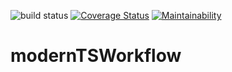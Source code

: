 ![build status](https://travis-ci.org/JohnSimerlink/modernTSWorkflow.svg?branch=master)
[![Coverage Status](https://coveralls.io/repos/github/branchesorg/branches_front_end/badge.svg?branch=master)](https://coveralls.io/github/branchesorg/branches_front_end?branch=master)
[![Maintainability](https://api.codeclimate.com/v1/badges/147e9a89e1705c4e7387/maintainability)](https://codeclimate.com/github/JohnSimerlink/modernTSWorkflow/maintainability)
# modernTSWorkflow

